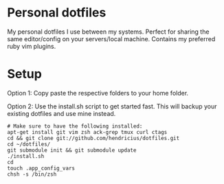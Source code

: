 # Personal dotfiles

My personal dotfiles I use between my systems. Perfect for sharing the same
editor/config on your servers/local machine. Contains my preferred ruby vim
plugins.

# Setup

Option 1: Copy paste the respective folders to your home folder.

Option 2: Use the install.sh script to get started fast. This will backup your
existing dotfiles and use mine instead.

    # Make sure to have the following installed:
    apt-get install git vim zsh ack-grep tmux curl ctags
    cd && git clone git://github.com/hendricius/dotfiles.git
    cd ~/dotfiles/
    git submodule init && git submodule update
    ./install.sh
    cd
    touch .app_config_vars
    chsh -s /bin/zsh
